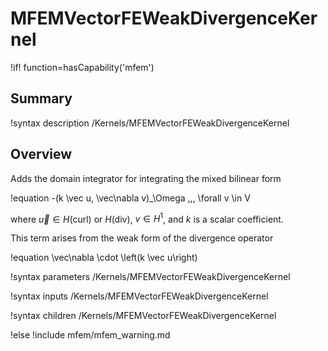 # MFEMVectorFEWeakDivergenceKernel

!if! function=hasCapability('mfem')

## Summary

!syntax description /Kernels/MFEMVectorFEWeakDivergenceKernel

## Overview

Adds the domain integrator for integrating the mixed bilinear form

!equation
-(k \vec u, \vec\nabla v)_\Omega \,\,\, \forall v \in V

where $\vec u \in H(\mathrm{curl})$ or $H(\mathrm{div})$, $v \in H^1$, and $k$ is a scalar
coefficient.

This term arises from the weak form of the divergence operator

!equation
\vec\nabla \cdot \left(k \vec u\right)

!syntax parameters /Kernels/MFEMVectorFEWeakDivergenceKernel

!syntax inputs /Kernels/MFEMVectorFEWeakDivergenceKernel

!syntax children /Kernels/MFEMVectorFEWeakDivergenceKernel

!else
!include mfem/mfem_warning.md
